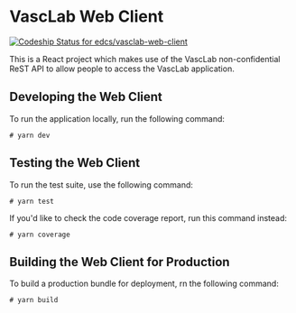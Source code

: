 # VascLab Web Client

[ ![Codeship Status for edcs/vasclab-web-client](https://img.shields.io/codeship/05bd3e30-a101-0134-d2ce-3ef013e8cc8e/master.svg?style=flat-square)](https://app.codeship.com/projects/189800)

This is a React project which makes use of the VascLab non-confidential ReST API to allow people to access the VascLab
application.

## Developing the Web Client

To run the application locally, run the following command:

```
# yarn dev
```

## Testing the Web Client

To run the test suite, use the following command:

```
# yarn test
```

If you'd like to check the code coverage report, run this command instead:

```
# yarn coverage
```

## Building the Web Client for Production

To build a production bundle for deployment, rn the following command:

```
# yarn build
```
